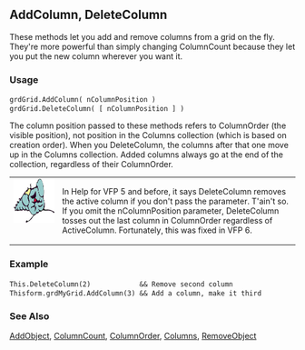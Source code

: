 ## AddColumn, DeleteColumn

These methods let you add and remove columns from a grid on the fly. They're more powerful than simply changing ColumnCount because they let you put the new column wherever you want it.

### Usage

```foxpro
grdGrid.AddColumn( nColumnPosition )
grdGrid.DeleteColumn( [ nColumnPosition ] )
```

The column position passed to these methods refers to ColumnOrder (the visible position), not position in the Columns collection (which is based on creation order). When you DeleteColumn, the columns after that one move up in the Columns collection. Added columns always go at the end of the collection, regardless of their ColumnOrder.

<table>
<tr>
  <td width="17%" valign="top">
<img width="95" height="78" src="fixbug1.gif">
  </td>
  <td width=83%>
  <p>In Help for VFP 5 and before, it says DeleteColumn removes the active column if you don't pass the parameter. T'ain't so. If you omit the nColumnPosition parameter, DeleteColumn tosses out the last column in ColumnOrder regardless of ActiveColumn. Fortunately, this was fixed in VFP 6.</p>
  </td>
 </tr>
</table>

### Example

```foxpro
This.DeleteColumn(2)            && Remove second column
Thisform.grdMyGrid.AddColumn(3) && Add a column, make it third
```
### See Also

[AddObject](s4g474.md), [ColumnCount](s4g467.md), [ColumnOrder](s4g468.md), [Columns](s4g467.md), [RemoveObject](s4g474.md)